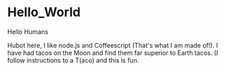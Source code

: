 # Hello_World

Hello Humans

Hubot here, I like node.js and Coffeescript (That's what I am made of!).
I have had tacos on the Moon and find them far superior to Earth tacos.
(I follow instructions to a T(aco) and this is fun.

